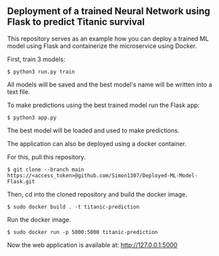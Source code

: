 ## Deployment of a trained Neural Network using Flask to predict Titanic survival

This repository serves as an example how you can deploy a trained ML model using Flask and containerize the microservice using Docker.

First, train 3 models:

    $ python3 run.py train

All models will be saved and the best model's name will be written 
into a text file.

To make predictions using the best trained model run the Flask app:

    $ python3 app.py

The best model will be loaded and used to make predictions. 

The application can also be deployed using a docker container. 

For this, pull this repository. 

    $ git clone --branch main https://<access_token>@github.com/Simon1307/Deployed-ML-Model-Flask.git

Then, cd into the cloned repository and build the docker image.

    $ sudo docker build . -t titanic-prediction

Run the docker image.

    $ sudo docker run -p 5000:5000 titanic-prediction

Now the web application is available at: http://127.0.0.1:5000
